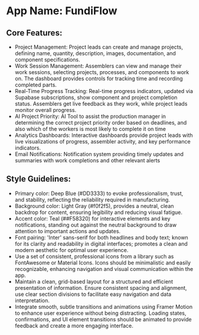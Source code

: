 # **App Name**: FundiFlow

## Core Features:

- Project Management: Project leads can create and manage projects, defining name, quantity, description, images, documentation, and component specifications.
- Work Session Management: Assemblers can view and manage their work sessions, selecting projects, processes, and components to work on. The dashboard provides controls for tracking time and recording completed parts.
- Real-Time Progress Tracking: Real-time progress indicators, updated via Supabase subscriptions, show component and project completion status. Assemblers get live feedback as they work, while project leads monitor overall progress.
- AI Project Priority: AI Tool to assist the production manager in determining the correct project priority order based on deadlines, and also which of the workers is most likely to complete it on time
- Analytics Dashboards: Interactive dashboards provide project leads with live visualizations of progress, assembler activity, and key performance indicators.
- Email Notifications: Notification system providing timely updates and summaries with work completions and other relevant alerts

## Style Guidelines:

- Primary color: Deep Blue (#DD3333) to evoke professionalism, trust, and stability, reflecting the reliability required in manufacturing.
- Background color: Light Gray (#f0f2f5), provides a neutral, clean backdrop for content, ensuring legibility and reducing visual fatigue.
- Accent color: Teal (##F58320) for interactive elements and key notifications, standing out against the neutral background to draw attention to important actions and updates.
- Font pairing: 'Inter' sans-serif for both headlines and body text; known for its clarity and readability in digital interfaces; promotes a clean and modern aesthetic for optimal user experience.
- Use a set of consistent, professional icons from a library such as FontAwesome or Material Icons. Icons should be minimalistic and easily recognizable, enhancing navigation and visual communication within the app.
- Maintain a clean, grid-based layout for a structured and efficient presentation of information. Ensure consistent spacing and alignment, use clear section divisions to facilitate easy navigation and data interpretation.
- Integrate smooth, subtle transitions and animations using Framer Motion to enhance user experience without being distracting. Loading states, confirmations, and UI element transitions should be animated to provide feedback and create a more engaging interface.
